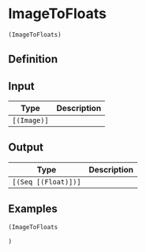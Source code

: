 # ImageToFloats

```clojure
(ImageToFloats)
```

## Definition


## Input
| Type | Description |
|------|-------------|
| `[(Image)]` |  |


## Output
| Type | Description |
|------|-------------|
| `[(Seq [(Float)])]` |  |


## Examples

```clojure
(ImageToFloats

)
```

